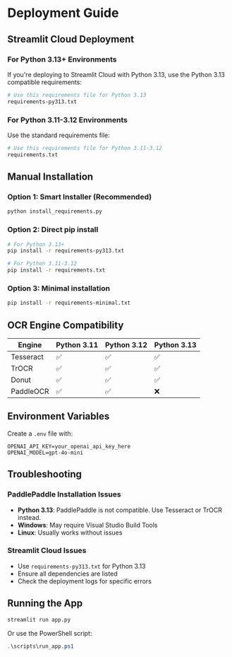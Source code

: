 # Deployment Guide

## Streamlit Cloud Deployment

### For Python 3.13+ Environments

If you're deploying to Streamlit Cloud with Python 3.13, use the Python 3.13 compatible requirements:

```bash
# Use this requirements file for Python 3.13
requirements-py313.txt
```

### For Python 3.11-3.12 Environments

Use the standard requirements file:

```bash
# Use this requirements file for Python 3.11-3.12
requirements.txt
```

## Manual Installation

### Option 1: Smart Installer (Recommended)
```bash
python install_requirements.py
```

### Option 2: Direct pip install
```bash
# For Python 3.13+
pip install -r requirements-py313.txt

# For Python 3.11-3.12
pip install -r requirements.txt
```

### Option 3: Minimal installation
```bash
pip install -r requirements-minimal.txt
```

## OCR Engine Compatibility

| Engine | Python 3.11 | Python 3.12 | Python 3.13 |
|--------|-------------|-------------|-------------|
| Tesseract | ✅ | ✅ | ✅ |
| TrOCR | ✅ | ✅ | ✅ |
| Donut | ✅ | ✅ | ✅ |
| PaddleOCR | ✅ | ✅ | ❌ |

## Environment Variables

Create a `.env` file with:

```env
OPENAI_API_KEY=your_openai_api_key_here
OPENAI_MODEL=gpt-4o-mini
```

## Troubleshooting

### PaddlePaddle Installation Issues
- **Python 3.13**: PaddlePaddle is not compatible. Use Tesseract or TrOCR instead.
- **Windows**: May require Visual Studio Build Tools
- **Linux**: Usually works without issues

### Streamlit Cloud Issues
- Use `requirements-py313.txt` for Python 3.13
- Ensure all dependencies are listed
- Check the deployment logs for specific errors

## Running the App

```bash
streamlit run app.py
```

Or use the PowerShell script:
```powershell
.\scripts\run_app.ps1
```
